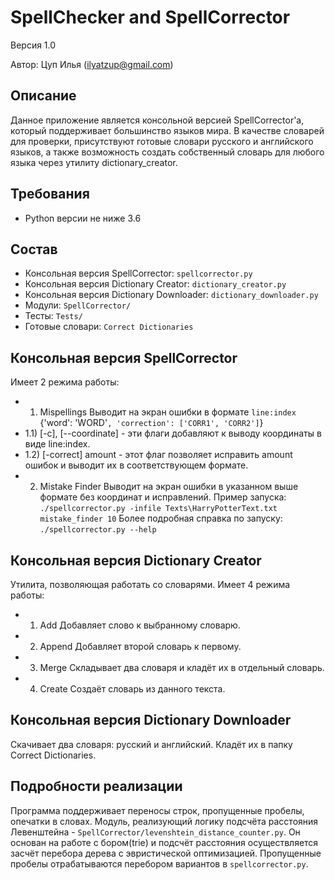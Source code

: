 # SpellChecker and SpellCorrector
Версия 1.0

Автор: Цуп Илья (ilyatzup@gmail.com)

## Описание
Данное приложение является консольной версией SpellCorrector'а, который 
поддерживает большинство языков мира.
В качестве словарей для проверки, присутствуют готовые словари русского
и английского языков, а также возможность создать собственный словарь
для любого языка через утилиту dictionary_creator.


## Требования
* Python версии не ниже 3.6


## Состав
* Консольная версия SpellCorrector: `spellcorrector.py`
* Консольная версия Dictionary Creator: `dictionary_creator.py`
* Консольная версия Dictionary Downloader: `dictionary_downloader.py`
* Модули: `SpellCorrector/`
* Тесты: `Tests/`
* Готовые словари: `Correct Dictionaries`


## Консольная версия SpellCorrector
Имеет 2 режима работы:
* 1) Mispellings
Выводит на экран ошибки в формате `line:index` {'word': 'WORD'`, 'correction': ['CORR1', 'CORR2']`}
* 1.1) [-c], [--coordinate] - эти флаги добавляют к выводу координаты в виде line:index.
* 1.2) [-correct] amount - этот флаг позволяет исправить amount ошибок и выводит их в соответствующем формате.
* 2) Mistake Finder
Выводит на экран ошибки в указанном выше формате без координат и исправлений.
Пример запуска: `./spellcorrector.py -infile Texts\HarryPotterText.txt mistake_finder 10`
Более подробная справка по запуску: `./spellcorrector.py --help`


## Консольная версия Dictionary Creator
Утилита, позволяющая работать со словарями.
Имеет 4 режима работы:
* 1) Add
Добавляет слово к выбранному словарю.
* 2) Append
Добавляет второй словарь к первому.
* 3) Merge
Складывает два словаря и кладёт их в отдельный словарь.
* 4) Create
Создаёт словарь из данного текста.

## Консольная версия Dictionary Downloader
Скачивает два словаря: русский и английский. Кладёт их в папку Correct Dictionaries.


## Подробности реализации
Программа поддерживает переносы строк, пропущенные пробелы, опечатки в словах.
Модуль, реализующий логику подсчёта расстояния Левенштейна -
`SpellCorrector/levenshtein_distance_counter.py`. Он основан на работе с бором(trie)
и подсчёт расстояния осуществляется засчёт перебора дерева с эвристической оптимизацией.
Пропущенные пробелы отрабатываются перебором вариантов в `spellcorrector.py`. 

